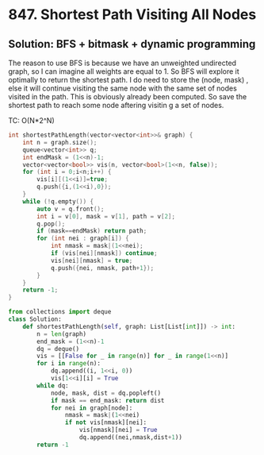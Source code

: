 # 847. Shortest Path Visiting All Nodes

## Solution: BFS + bitmask + dynamic programming

The reason to use BFS is because we have an unweighted undirected graph, so I can imagine all weights are equal to 1.  So BFS will explore it optimally to return the shortest path.  I do need to store the (node, mask) , else it will continue visiting the same node with the same set of nodes visited in the path.  This is obviously already been computed.  So save the shortest path to reach some node aftering visitin g a set of nodes.  

TC: O(N*2^N)

```c++
int shortestPathLength(vector<vector<int>>& graph) {
    int n = graph.size();
    queue<vector<int>> q;
    int endMask = (1<<n)-1;
    vector<vector<bool>> vis(n, vector<bool>(1<<n, false));
    for (int i = 0;i<n;i++) {
        vis[i][(1<<i)]=true;
        q.push({i,(1<<i),0});
    }
    while (!q.empty()) {
        auto v = q.front();
        int i = v[0], mask = v[1], path = v[2];
        q.pop();
        if (mask==endMask) return path;
        for (int nei : graph[i]) {
            int nmask = mask|(1<<nei);
            if (vis[nei][nmask]) continue;
            vis[nei][nmask] = true;
            q.push({nei, nmask, path+1});
        }
    }
    return -1;
}
```

```py
from collections import deque
class Solution:
    def shortestPathLength(self, graph: List[List[int]]) -> int:
        n = len(graph)
        end_mask = (1<<n)-1
        dq = deque()
        vis = [[False for _ in range(n)] for _ in range(1<<n)]
        for i in range(n):
            dq.append((i, 1<<i, 0))
            vis[1<<i][i] = True
        while dq:
            node, mask, dist = dq.popleft()
            if mask == end_mask: return dist
            for nei in graph[node]:
                nmask = mask|(1<<nei)
                if not vis[nmask][nei]:
                    vis[nmask][nei] = True
                    dq.append((nei,nmask,dist+1))
        return -1
```